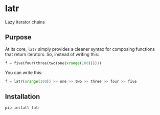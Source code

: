 # latr #

Lazy iterator chains

## Purpose ##

At its core, ```latr``` simply provides a cleaner syntax for composing functions that return iterators.  So, instead of writing this:

```python
f = five(four(three(two(one(xrange(100))))))
```

You can write this:

```python
f = latr(xrange(100)) >> one >> two >> three >> four >> five
```



## Installation ##

```shell
pip install latr
```

